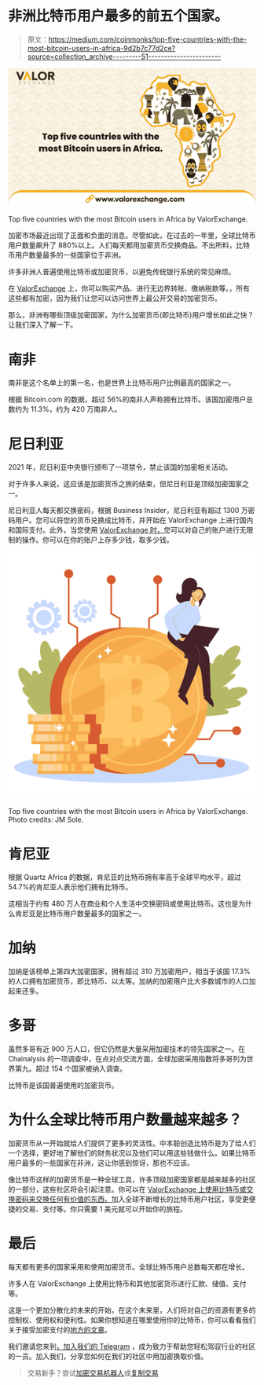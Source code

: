# 非洲比特币用户最多的前五个国家。

> 原文：<https://medium.com/coinmonks/top-five-countries-with-the-most-bitcoin-users-in-africa-9d2b7c77d2ce?source=collection_archive---------51----------------------->

![](img/ac6041b3eae9e827cadeb84f9d111484.png)

Top five countries with the most Bitcoin users in Africa by ValorExchange.

加密市场最近出现了正面和负面的消息。尽管如此，在过去的一年里，全球比特币用户数量飙升了 880%以上。人们每天都用加密货币交换商品。不出所料，比特币用户数量最多的一些国家位于非洲。

许多非洲人普遍使用比特币或加密货币，以避免传统银行系统的常见麻烦。

在 [ValorExchange](https://account.valorexchange.com/) 上，你可以购买产品、进行无边界转账、缴纳税款等。，所有这些都有加密，因为我们让您可以访问世界上最公开交易的加密货币。

那么，非洲有哪些顶级加密国家，为什么加密货币(即比特币)用户增长如此之快？让我们深入了解一下。

# 南非

南非是这个名单上的第一名，也是世界上比特币用户比例最高的国家之一。

根据 Bitcoin.com 的数据，超过 56%的南非人声称拥有比特币。该国加密用户总数约为 11.3%，约为 420 万南非人。

# 尼日利亚

2021 年，尼日利亚中央银行颁布了一项禁令，禁止该国的加密相关活动。

对于许多人来说，这应该是加密货币之旅的结束，但尼日利亚是顶级加密国家之一。

尼日利亚人每天都交换密码，根据 Business Insider，尼日利亚有超过 1300 万密码用户。您可以将您的货币兑换成比特币，并开始在 ValorExchange 上进行国内和国际支付。此外，当您使用 [ValorExchange 时，](https://account.valorexchange.com/)您可以对自己的账户进行无限制的操作。你可以在你的账户上存多少钱，取多少钱。

![](img/b041991012b51e4676fc43a5a7c8e90c.png)

Top five countries with the most Bitcoin users in Africa by ValorExchange. Photo credits: JM Sole.

# 肯尼亚

根据 Quartz Africa 的数据，肯尼亚的比特币拥有率高于全球平均水平，超过 54.7%的肯尼亚人表示他们拥有比特币。

这相当于约有 480 万人在商业和个人生活中交换密码或使用比特币。这也是为什么肯尼亚是比特币用户数量最多的国家之一。

# 加纳

加纳是该榜单上第四大加密国家，拥有超过 310 万加密用户，相当于该国 17.3%的人口拥有加密货币，即比特币、以太等。加纳的加密用户比大多数城市的人口加起来还多。

# 多哥

虽然多哥有近 900 万人口，但它仍然是大量采用加密技术的领先国家之一。在 Chainalysis 的一项调查中，在点对点交流方面，全球加密采用指数将多哥列为世界第九。超过 154 个国家被纳入调查。

比特币是该国普遍使用的加密货币。

# 为什么全球比特币用户数量越来越多？

加密货币从一开始就给人们提供了更多的灵活性。中本聪创造比特币是为了给人们一个选择，更好地了解他们的财务状况以及他们可以用这些钱做什么。如果比特币用户最多的一些国家在非洲，这让你感到惊讶，那也不应该。

像比特币这样的加密货币是一种全球工具，许多顶级加密国家都是越来越多的社区的一部分，这些社区将会引起注意。你可以在 [ValorExchange 上使用比特币或交换密码来交换任何有价值的东西。](https://account.valorexchange.com/)加入全球不断增长的比特币用户社区，享受更便捷的交易、支付等。你只需要 1 美元就可以开始你的旅程。

# 最后

每天都有更多的国家采用和使用加密货币。全球比特币用户总数每天都在增长。

许多人在 ValorExchange 上使用比特币和其他加密货币进行汇款、储值、支付等。

这是一个更加分散化的未来的开始，在这个未来里，人们将对自己的资源有更多的控制权、使用权和便利性。如果你想知道在哪里使用你的比特币，你可以看看我们关于接受加密支付的[地方的文章](https://valorexchange.com/blog/post?slug=10-companies-that-accept-cryptocurrencies-for-payment)。

我们邀请您来到[，加入我们的 Telegram](https://t.me/valorexchangecommunity) ，成为致力于帮助您轻松驾驭行业的社区的一员。加入我们，分享您如何在我们的社区中用加密换取价值。

> 交易新手？尝试[加密交易机器人](/coinmonks/crypto-trading-bot-c2ffce8acb2a)或[复制交易](/coinmonks/top-10-crypto-copy-trading-platforms-for-beginners-d0c37c7d698c)